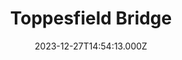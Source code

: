 ---
date: 2023-12-27T14:54:13.000Z
title: Toppesfield Bridge
latitude: 52.04077641340885
longitude: 0.9519222660170001
category: checkin
---